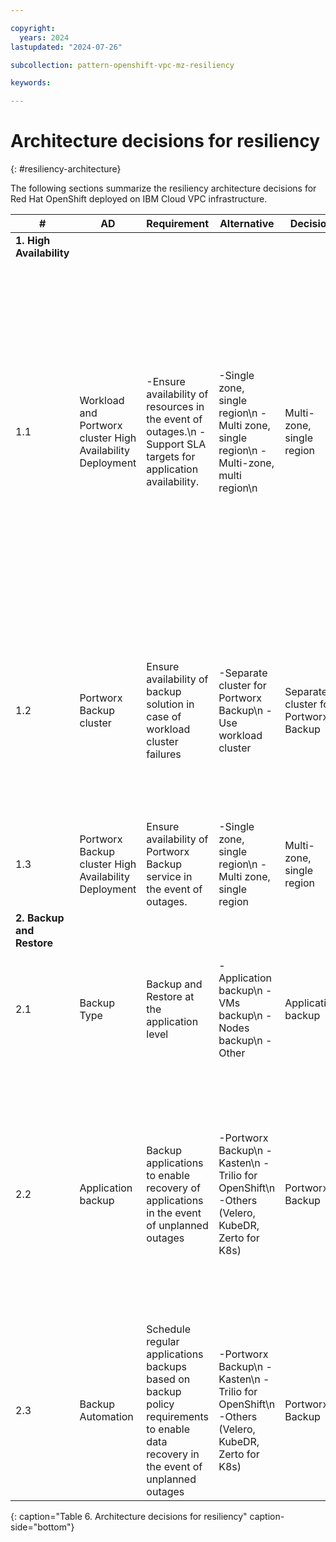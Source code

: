 ```yaml
---

copyright:
  years: 2024
lastupdated: "2024-07-26"

subcollection: pattern-openshift-vpc-mz-resiliency

keywords:

---
```


# Architecture decisions for resiliency
{: #resiliency-architecture}

The following sections summarize the resiliency architecture decisions for Red Hat OpenShift deployed on IBM Cloud VPC infrastructure.


| **\#**                     | **AD**                                                     | **Requirement**                                                                                                                       | **Alternative**                                                                              | **Decision**                         | **Rationale**                                                                                                                                                                                                                                                                                                                                                                    |
|----------------------------|------------------------------------------------------------|---------------------------------------------------------------------------------------------------------------------------------------|----------------------------------------------------------------------------------------------|--------------------------------------|----------------------------------------------------------------------------------------------------------------------------------------------------------------------------------------------------------------------------------------------------------------------------------------------------------------------------------------------------------------------------------|
| **1. High Availability**   |                                                            |                                                                                                                                       |                                                                                              |                                      |                                                                                                                                                                                                                                                                                                                                                                                  |
|  1.1                       | Workload and Portworx cluster High Availability Deployment | -Ensure availability of resources in the event of outages.\n -Support SLA targets for application availability.                       | -Single zone, single region\n -Multi zone, single region\n -Multi-zone, multi region\n          | Multi-zone, single region            | -Provides protection from zone outage\n -Supports 99.99% availability for the infrastructure\n   Recommended approach for:\n -Core business applications\n -Enterprise level workloads with stringent resiliency requirements\n  -Business continuity policies with country boundaries or geo data residence constraints |
| 1.2                        | Portworx Backup cluster                                    | Ensure availability of backup solution in case of workload cluster failures                                                           | -Separate cluster for Portworx Backup\n -Use workload cluster                                 | Separate cluster for Portworx Backup | Best Practice is to use a separate cluster for Portworx Backup since if the backup solution is installed on workload cluster and in the case the workload cluster goes down so does the backup solution.                                                                                                                                                                         |
| 1.3                        | Portworx Backup cluster High Availability Deployment       | Ensure availability of Portworx Backup service in the event of outages.                                                             | -Single zone, single region\n -Multi zone, single region                                     | Multi-zone, single region            | Provides protection from zone outage                                                                                                                                                                                                                                                                                                                                             |
| **2. Backup and Restore**  |                                                            |                                                                                                                                       |                                                                                              |                                      |                                                                                                                                                                                                                                                                                                                                                                                  |
| 2.1                        | Backup Type                                                | Backup and Restore at the application level                                                                                           | -Application backup\n -VMs backup\n -Nodes backup\n -Other                                         | Application backup                   | Kubernetes consistent backup of applications allows for fast and efficient recovery of applications in the cluster.                                                                                                                                                                                                                                                              |
| 2.2                        | Application backup                                         | Backup applications to enable recovery of applications in the event of unplanned outages                                            | -Portworx Backup\n -Kasten\n -Trilio for OpenShift\n -Others (Velero, KubeDR, Zerto for K8s)   | Portworx Backup                      | Portworx not only support Kubernetes backup and restore, but also DR and local HA. Provides Kubernetes consistent backup of applications across multi-pod in a namespace using STORK (STorage Orchestrator Runtime for Kubernetes).                                                                                                                                              |
| 2.3                        | Backup Automation                                          | Schedule regular applications backups based on backup policy requirements to enable data recovery in the event of unplanned outages | -Portworx Backup\n -Kasten\n -Trilio for OpenShift\n -Others (Velero, KubeDR, Zerto for K8s)   | Portworx Backup                      | Portworx Backup allows defining backup policies to manage the creation and deletion of backup and provides UI in Portworx Central that has RBAC capabilities.                                                                                                                                                                                                                    |
{: caption="Table 6. Architecture decisions for resiliency" caption-side="bottom"}